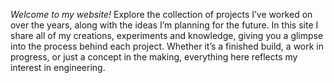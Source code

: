 _Welcome to my website!_
  Explore the collection of projects I’ve worked on over the years, along with the ideas I’m planning for the future. In this site I share all of my creations, experiments and knowledge, giving you a glimpse into the process behind each project. Whether it’s a finished build, a work in progress, or just a concept in the making, everything here reflects my interest in engineering.
